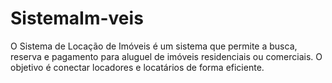 # SistemaIm-veis
O Sistema de Locação de Imóveis é um sistema que permite a busca, reserva e pagamento para aluguel de imóveis residenciais ou comerciais. O objetivo é conectar locadores e locatários de forma eficiente.
